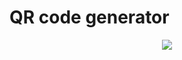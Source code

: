 # QR code generator

<div align="center">
  <a href="https://daldev14.github.io/qr-code/">
    <img src="https://user-images.githubusercontent.com/49620375/227819980-7d08f32b-6b6f-4ac7-9e03-6a98258bdbfd.png" />
  </a>
</div>
